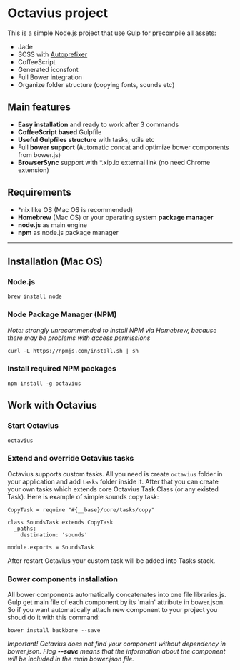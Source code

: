 Octavius project
=======
This is a simple Node.js project that use Gulp for precompile all assets:

- Jade
- SCSS with [Autoprefixer](https://github.com/postcss/autoprefixer-core)
- CoffeeScript
- Generated iconsfont 
- Full Bower integration
- Organize folder structure (copying fonts, sounds etc)

## Main features

- **Easy installation** and ready to work after 3 commands
- **CoffeeScript based** Gulpfile 
- **Useful Gulpfiles structure** with tasks, utils etc
- Full **bower support** (Automatic concat and optimize bower components from bower.js)
- **BrowserSync** support with *.xip.io external link (no need Chrome extension)
 
## Requirements
- *nix like OS (Mac OS is recommended)
- **Homebrew** (Mac OS) or your operating system **package manager**
- **node.js** as main engine
- **npm** as node.js package manager

----

## Installation (Mac OS)
### Node.js
`brew install node`

### Node Package Manager (NPM)
*Note: strongly unrecommended to install NPM via Homebrew, because there may be problems with access permissions*

`curl -L https://npmjs.com/install.sh | sh`

### Install required NPM packages
`npm install -g octavius`
 
## Work with Octavius
### Start Octavius
`octavius`

### Extend and override Octavius tasks
Octavius supports custom tasks. All you need is create `octavius` folder in your application and add `tasks` folder inside it. After that you can create your own tasks which extends core Octavius Task Class (or any existed Task).
Here is example of simple sounds copy task:

```
CopyTask = require "#{__base}/core/tasks/copy"

class SoundsTask extends CopyTask
  _paths:
    destination: 'sounds'

module.exports = SoundsTask
```

After restart Octavius your custom task will be added into Tasks stack.

### Bower components installation
All bower components automatically concatenates into one file libraries.js. Gulp get main file of each component by its 'main' attribute in bower.json. So if you want automatically attach new component to your project you shoud do it with this command:

`bower install backbone --save`

*Important! Octavius does not find your component without dependency in bower.json. Flag **--save** means that the information about the component will be included in the main bower.json file.*